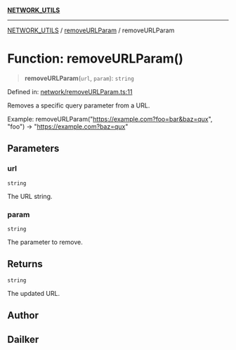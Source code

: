 [**NETWORK_UTILS**](../../README.md)

***

[NETWORK_UTILS](../../README.md) / [removeURLParam](../README.md) / removeURLParam

# Function: removeURLParam()

> **removeURLParam**(`url`, `param`): `string`

Defined in: [network/removeURLParam.ts:11](https://github.com/dailker/everyutil/blob/26e2bb73429918cf0d08899e9efd90b82a42c92e/src/network/removeURLParam.ts#L11)

Removes a specific query parameter from a URL.

Example: removeURLParam("https://example.com?foo=bar&baz=qux", "foo") → "https://example.com?baz=qux"

## Parameters

### url

`string`

The URL string.

### param

`string`

The parameter to remove.

## Returns

`string`

The updated URL.

## Author

## Dailker

